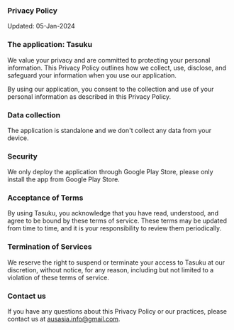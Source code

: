 ### Privacy Policy 

Updated: 05-Jan-2024

### The application: Tasuku

We value your privacy and are committed to protecting your personal information. This Privacy Policy outlines how we collect, use, disclose, and safeguard your information when you use our application.

By using our application, you consent to the collection and use of your personal information as described in this Privacy Policy.

### Data collection

The application is standalone and we don't collect any data from your device.

### Security

We only deploy the application through Google Play Store, please only install the app from Google Play Store.

### Acceptance of Terms

By using Tasuku, you acknowledge that you have read, understood, and agree to be bound by these terms of service. These terms may be updated from time to time, and it is your responsibility to review them periodically.

### Termination of Services

We reserve the right to suspend or terminate your access to Tasuku at our discretion, without notice, for any reason, including but not limited to a violation of these terms of service.

### Contact us

If you have any questions about this Privacy Policy or our practices, please contact us at ausasia.info@gmail.com.
